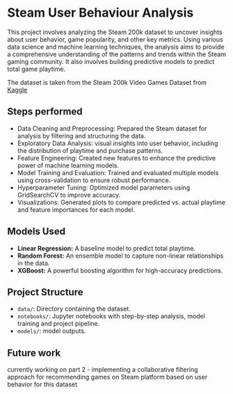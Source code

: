 # Steam User Behaviour Analysis
This project involves analyzing the Steam 200k dataset to uncover insights about user behavior, game popularity, and other key metrics. Using various data science and machine learning techniques, the analysis aims to provide a comprehensive understanding of the patterns and trends within the Steam gaming community. It also involves building predictive models to predict total game playtime.

The dataset is taken from the Steam 200k Video Games Dataset from <a href="https://www.kaggle.com/datasets/tamber/steam-video-games" >Kaggle</a>

## Steps performed

- Data Cleaning and Preprocessing: Prepared the Steam dataset for analysis by filtering and structuring the data.
- Exploratory Data Analysis: visual insights into user behavior, including the distribution of playtime and purchase patterns.
- Feature Engineering: Created new features to enhance the predictive power of machine learning models.
- Model Training and Evaluation: Trained and evaluated multiple models using cross-validation to ensure robust performance.
- Hyperparameter Tuning: Optimized model parameters using GridSearchCV to improve accuracy.
- Visualizations: Generated plots to compare predicted vs. actual playtime and feature importances for each model.

## Models Used

- **Linear Regression:** A baseline model to predict total playtime.
- **Random Forest:** An ensemble model to capture non-linear relationships in the data.
- **XGBoost:** A powerful boosting algorithm for high-accuracy predictions.

## Project Structure

- `data/`: Directory containing the dataset.
- `notebooks/`: Jupyter notebooks with step-by-step analysis, model training and project pipeline.
- `models/`: model outputs.

## Future work
currently working on part 2 - implementing a collaborative filtering approach for recommending games on Steam platform based on user behavior for this dataset
